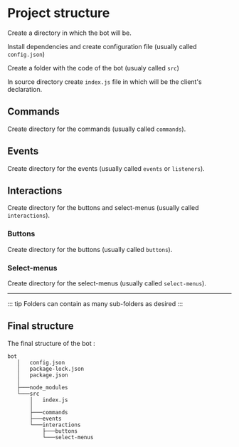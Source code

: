 # Project structure

Create a directory in which the bot will be.

Install dependencies and create configuration file (usually called `config.json`)

Create a folder with the code of the bot (usualy called `src`)

In source directory create `index.js` file in which will be the client's declaration.

## Commands

Create directory for the commands (usually called `commands`).

## Events

Create directory for the events (usually called `events` or `listeners`).

## Interactions

Create directory for the buttons and select-menus (usually called `interactions`).

### Buttons

Create directory for the buttons (usually called `buttons`).

### Select-menus

Create directory for the select-menus (usually called `select-menus`).

---

::: tip
Folders can contain as many sub-folders as desired
:::

## Final structure

The final structure of the bot :

```text
bot
   │   config.json
   │   package-lock.json
   │   package.json
   │
   ├───node_modules
   └───src
       │   index.js
       │
       ├───commands
       ├───events
       └───interactions
           ├───buttons
           └───select-menus
```
